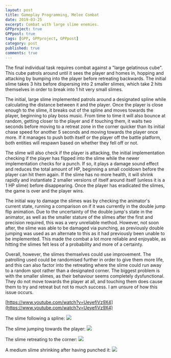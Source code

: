 ```yaml
---
layout: post
title: Gameplay Programming, Melee Combat
date: 2019-03-25
excerpt: Combat with large slime enemies.
GPPproject: true
GPPpost: true
tags: [GPP, GPPproject, GPPpost]
category: post
published: true
comments: true
---
```

The final individual task requires combat against a "large gelatinous cube". This cube patrols around until it sees the player and homes in, hopping and attacking by bumping into the player before retreating backwards. The initial slime takes 3 hits before dispersing into 2 smaller slimes, which take 2 hits themselves in order to break into 1 hit very small slimes.

The initial, large slime implemented patrols around a designated spline while calculating the distance between it and the player. Once the player is close enough to the slime, it breaks out of the spline and moves towards the player, beginning to play boss music. From time to time it will also bounce at random, getting closer to the player and if touching them, it waits two seconds before moving to a retreat zone in the corner quicker than its initial chase speed for another 5 seconds and moving towards the player once more. If it manages to push both itself or the player off the battle platform, both entities will respawn based on whether they fell off or not. 

The slime will also check if the player is attacking, the initial implementation checking if the player has flipped into the slime while the newer implementation checks for a punch. If so, it plays a damage sound effect and reduces the total amount of HP, beginning a small cooldown before the player can hit them again. If the slime has no more health, it will shrink rapidly and instantiate 2 smaller versions of itself around itself (unless it is a 1 HP slime) before disappearing. Once the player has eradicated the slimes, the game is over and the player wins.

The initial way to damage the slimes was by checking the animator's current state, running a comparison on if it was currently in the double jump flip animation. Due to the uncertainty of the double jump's state in the animator, as well as the smaller stature of the slimes after the first and precision required, this was a very unreliable method. However, not soon after, the slime was able to be damaged via punching, as previously double jumping was used as an alternate to this as it had previously been unable to be implemented. This made the combat a lot more reliable and enjoyable, as hitting the slimes felt less of a probability and more of a certainty.

Overall, however, the slimes themselves could use improvement. The patrolling used could be randomised further in order to give them more life, and this can also factor into the retreating where the slime could run away to a random spot rather than a designated corner. The biggest problem is with the smaller slimes, as their behaviour seems completely dysfunctional. They do not move towards the player at all, and touching them does cause them to try and retreat but not to much success. I am unsure of how this issue occurs.

[https://www.youtube.com/watch?v=UeyefiVz9X4](https://www.youtube.com/watch?v=UeyefiVz9X4)

The slime following a spline:
<a href="https://i.imgur.com/3Yzk7rU.jpg"><img src="https://i.imgur.com/3Yzk7rU.jpg"></a>

The slime jumping towards the player:
<a href="https://i.imgur.com/xsQMcz4.jpg"><img src="https://i.imgur.com/xsQMcz4.jpg"></a>

The slime retreating to the corner:
<a href="https://i.imgur.com/SiCgZI3.jpg"><img src="https://i.imgur.com/SiCgZI3.jpg"></a>

A medium slime shrinking after having punched it:
<a href="https://i.imgur.com/ypRWGpj.jpg"><img src="https://i.imgur.com/ypRWGpj.jpg"></a>
